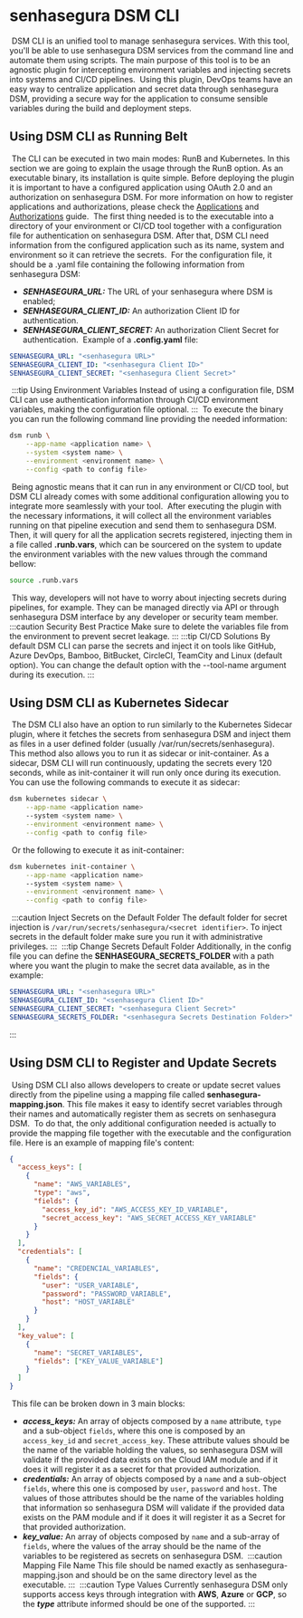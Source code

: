 
# senhasegura DSM CLI
​
DSM CLI is an unified tool to manage senhasegura services. With this tool, you'll be able to use senhasegura DSM services from the command line and automate them using scripts. The main purpose of this tool is to be an agnostic plugin for intercepting environment variables and injecting secrets into systems and CI/CD pipelines.
​
Using this plugin, DevOps teams have an easy way to centralize application and secret data through senhasegura DSM, providing a secure way for the application to consume sensible variables during the build and deployment steps.
​
## Using DSM CLI as Running Belt
​
The CLI can be executed in two main modes: RunB and Kubernetes. In this section we are going to explain the usage through the RunB option.
​
As an executable binary, its installation is quite simple. Before deploying the plugin it is important to have a configured application using OAuth 2.0 and an authorization on senhasegura DSM. For more information on how to register applications and authorizations, please check the [Applications](../applications.md) and [Authorizations](../authorizations.md) guide.
​
The first thing needed is to the executable into a directory of your environment or CI/CD tool together with a configuration file for authentication on senhasegura DSM. After that, DSM CLI need information from the configured application such as its name, system and environment so it can retrieve the secrets.
​
For the configuration file, it should be a .yaml file containing the following information from senhasegura DSM:
​
-   **_SENHASEGURA_URL:_** The URL of your senhasegura where DSM is enabled;
-   **_SENHASEGURA_CLIENT_ID:_** An authorization Client ID for authentication.
-   **_SENHASEGURA_CLIENT_SECRET:_** An authorization Client Secret for authentication.
​
Example of a **.config.yaml** file:
​
``` yaml title=".config.yaml"
SENHASEGURA_URL: "<senhasegura URL>"
SENHASEGURA_CLIENT_ID: "<senhasegura Client ID>"
SENHASEGURA_CLIENT_SECRET: "<senhasegura Client Secret>"
```
​
:::tip Using Environment Variables
Instead of using a configuration file, DSM CLI can use authentication information through CI/CD environment variables, making the configuration file optional.
:::
​
To execute the binary you can run the following command line providing the needed information:
​
``` bash
dsm runb \
    --app-name <application name> \
    --system <system name> \
    --environment <environment name> \
    --config <path to config file>
```
​
Being agnostic means that it can run in any environment or CI/CD tool, but DSM CLI already comes with some additional configuration allowing you to integrate more seamlessly with your tool.
​
After executing the plugin with the necessary informations, it will collect all the environment variables running on that pipeline execution and send them to senhasegura DSM.
​
Then, it will query for all the application secrets registered, injecting them in a file called **.runb.vars**, which can be sourcered on the system to update the environment variables with the new values through the command bellow:
​
```bash
source .runb.vars
```
​
This way, developers will not have to worry about injecting secrets during pipelines, for example. They can be managed directly via API or through senhasegura DSM interface by any developer or security team member.
​
:::caution Security Best Practice
Make sure to delete the variables file from the environment to prevent secret leakage.
:::
​
:::tip CI/CD Solutions
By default DSM CLI can parse the secrets and inject it on tools like GitHub, Azure DevOps, Bamboo, BitBucket, CircleCI, TeamCity and Linux (default option). You can change the default option with the --tool-name argument during its execution.
:::
​
## Using DSM CLI as Kubernetes Sidecar
​
The DSM CLI also have an option to run similarly to the Kubernetes Sidecar plugin, where it fetches the secrets from senhasegura DSM and inject them as files in a user defined folder (usually /var/run/secrets/senhasegura).
​
This method also allows you to run it as sidecar or init-container. As a sidecar, DSM CLI will run continuously, updating the secrets every 120 seconds, while as init-container it will run only once during its execution.
​
You can use the following commands to execute it as sidecar:
​
``` bash
dsm kubernetes sidecar \
    --app-name <application name>
    --system <system name> \
    --environment <environment name> \
    --config <path to config file>
```
​
Or the following to execute it as init-container:
​
``` bash
dsm kubernetes init-container \
    --app-name <application name>
    --system <system name> \
    --environment <environment name> \
    --config <path to config file>
```
​
:::caution Inject Secrets on the Default Folder
The default folder for secret injection is `/var/run/secrets/senhasegura/<secret identifier>`. To inject secrets in the default folder make sure you run it with administrative privileges.
:::
​
:::tip Change Secrets Default Folder
Additionally, in the config file you can define the **SENHASEGURA_SECRETS_FOLDER** with a path where you want the plugin to make the secret data available, as in the example:
​
``` yaml title=".config.yaml"
SENHASEGURA_URL: "<senhasegura URL>"
SENHASEGURA_CLIENT_ID: "<senhasegura Client ID>"
SENHASEGURA_CLIENT_SECRET: "<senhasegura Client Secret>"
SENHASEGURA_SECRETS_FOLDER: "<senhasegura Secrets Destination Folder>"
```
:::
​
## Using DSM CLI to Register and Update Secrets
​
Using DSM CLI also allows developers to create or update secret values directly from the pipeline using a mapping file called **senhasegura-mapping.json**. This file makes it easy to identify secret variables through their names and automatically register them as secrets on senhasegura DSM.
​
To do that, the only additional configuration needed is actually to provide the mapping file together with the executable and the configuration file. Here is an example of mapping file's content:
​
``` json title="senhasegura-mapping.json"
{
  "access_keys": [
    {
      "name": "AWS_VARIABLES",
      "type": "aws",
      "fields": {
        "access_key_id": "AWS_ACCESS_KEY_ID_VARIABLE",
        "secret_access_key": "AWS_SECRET_ACCESS_KEY_VARIABLE"
      }
    }
  ],
  "credentials": [
    {
      "name": "CREDENCIAL_VARIABLES",
      "fields": {
        "user": "USER_VARIABLE",
        "password": "PASSWORD_VARIABLE",
        "host": "HOST_VARIABLE"
      }
    }
  ],
  "key_value": [
    {
      "name": "SECRET_VARIABLES",
      "fields": ["KEY_VALUE_VARIABLE"]
    }
  ]
}
```
​
This file can be broken down in 3 main blocks:
​
-   **_access_keys:_** An array of objects composed by a `name` attribute, `type` and a sub-object `fields`, where this one is composed by an `access_key_id` and `secret_access_key`. These attribute values should be the name of the variable holding the values, so senhasegura DSM will validate if the provided data exists on the Cloud IAM module and if it does it will register it as a secret for that provided authorization.
-   **_credentials:_** An array of objects composed by a `name` and a sub-object `fields`, where this one is composed by `user`, `password` and `host`. The values of those attributes should be the name of the variables holding that information so senhasegura DSM will validate if the provided data exists on the PAM module and if it does it will register it as a Secret for that provided authorization.
-   **_key_value:_** An array of objects composed by `name` and a sub-array of `fields`, where the values of the array should be the name of the variables to be registered as secrets on senhasegura DSM.
​
:::caution Mapping File Name
This file should be named exactly as senhasegura-mapping.json and should be on the same directory level as the executable.
:::
​
:::caution Type Values
Currently senhasegura DSM only supports access keys through integration with **AWS**, **Azure** or **GCP**, so the **_type_** attribute informed should be one of the supported.
:::
